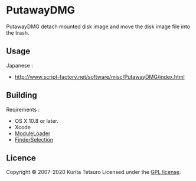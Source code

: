 PutawayDMG
===============
PutawayDMG detach mounted disk image and move the disk image file into the trash.

## Usage
Japanese :
* http://www.script-factory.net/software/misc/PutawayDMG/index.html

## Building
Reqirements :
* OS X 10.8 or later.
* Xcode
* [ModuleLoader]
* [FinderSelection]

[ModuleLoader]: https://www.script-factory.net/XModules/ModuleLoader/en/index.html
[FinderSelection]: https://www.script-factory.net/XModules/FinderSelection/en/index.html

## Licence

Copyright &copy; 2007-2020 Kurita Tetsuro
Licensed under the [GPL license][GPL].
 
[GPL]: http://www.gnu.org/licenses/gpl.html

